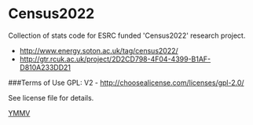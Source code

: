 Census2022
==========

Collection of stats code for ESRC funded 'Census2022' research project.

 * http://www.energy.soton.ac.uk/tag/census2022/
 * http://gtr.rcuk.ac.uk/project/2D2CD798-4F04-4399-B1AF-D810A233DD21

###Terms of Use
GPL: V2 - http://choosealicense.com/licenses/gpl-2.0/

See license file for details.

[YMMV](http://en.wiktionary.org/wiki/YMMV)
